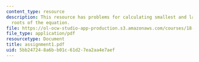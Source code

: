 ```yaml
---
content_type: resource
description: This resource has problems for calculating smallest and largest positive
  roots of the equation.
file: https://ol-ocw-studio-app-production.s3.amazonaws.com/courses/18-330-introduction-to-numerical-analysis-spring-2004/5bb247248a6bb01c61d27ea2aa4e7aef_assignment1.pdf
file_type: application/pdf
resourcetype: Document
title: assignment1.pdf
uid: 5bb24724-8a6b-b01c-61d2-7ea2aa4e7aef
---
```

